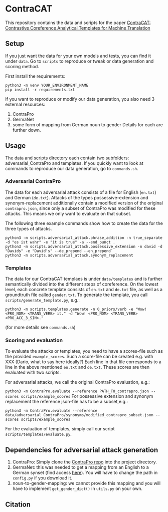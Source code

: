 # ContraCAT

This repository contains the data and scripts for the paper [ContraCAT: Contrastive Coreference Analytical Templates for Machine Translation](xxx)

## Setup

If you just want the data for your own models and tests, you can find it under `data`.
Go to `scripts` to reproduce or tweak or data generation and scoring method.

First install the requirements:
```
python3 -m venv YOUR_ENVIRONMENT_NAME
pip install -r requirements.txt
```
If you want to reproduce or modify our data generation, you also need 3 external resources:
1. ContraPro
2. GermaNet
3. some form of mapping from German noun to gender
Details for each are further down.

## Usage
The data and scripts directory each contain two subfolders: adversarial_ContraPro and templates.
If you quickly want to look at commands to reproduce our data generation, go to `commands.sh`.
### Adversarial ContraPro
The data for each adversarial attack consists of a file for English (`en.txt`) and German (`de.txt`).
Attacks of the types possessive-extension and synonym-replacement additionally contain a modified version of the original `contrapro.json`, since only a subset of ContraPro was modified for these attacks. This means we only want to evaluate on that subset.

The following three example commands show how to create the data for the three types of attacks.
```
python3 -m scripts.adversarial_attack.phrase_addition -n true_separate -d "es ist wahr" -e "it is true" -a --end_punct .
python3 -m scripts.adversarial_attack.possessive_extension -n david -d "Davids" -e "David's" --de_prepend --en_prepend`
python3 -m scripts.adversarial_attack.synonym_replacement
```

### Templates
The data for our ContraCAT templaes is under `data/templates` and is further semantically divided into the different steps of coreference.
On the lowest level, each concrete template consists of `en.txt` and `de.txt` file, as well as a groundtruth file called `gender.txt`.
To generate the template, you call `scripts/generate_template.py`, e.g.:

`python3 -m scripts.templates.generate -n 0_priors/verb -e "Wow! <PRO_NOM> <TRANS_VERB> it." -d "Wow! <PRO_NOM> <TRANS_VERB> <PRO_ACC_3_SIN>."`

(for more details see `commands.sh`)

### Scoring and evaluation
To evaluate the attacks or templates, you need to have a scores-file such as the provided `example_scores`.
Such a score-file can be created e.g. with XXX (Dario, what to say here ideally?)
Each line in that file corresponds to a line in the above mentioned `en.txt` and `de.txt`.
These scores are then evaluated with two scripts.

For adversarial attacks, we call the original ContraPro evaluation, e.g.:

`python3 -m ContraPro.evaluate --reference PATH_TO_contrapro.json --scores scripts/example_scores`
For possessive extension and synonym replacement the reference json-file has to be a subset,e.g.:

`python3 -m ContraPro.evaluate --reference data/adversarial_ContraPro/synonyms/modified_contrapro_subset.json --scores scripts/example_scores`

For the evaluation of templates, simply call our script `scripts/templates/evaluate.py`.

## Dependencies for adversarial attack generation
1. ContraPro: Simply clone the [ContraPro repo](https://github.com/ZurichNLP/ContraPro) into the project directory.
2. GermaNet: this was needed to get a mapping from an English to a German synset (find access [here](https://uni-tuebingen.de/en/142806)). You will have to change the path in `config.py` if you download it.
3. noun-to-gender-mapping: we cannot provide this mapping and you will have to implement `get_gender_dict()` in `utils.py` on your own.

## Citation
